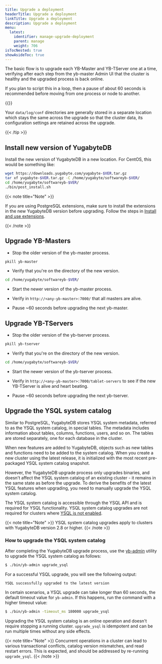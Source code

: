 ```yaml
---
title: Upgrade a deployment
headerTitle: Upgrade a deployment
linkTitle: Upgrade a deployment
description: Upgrade a deployment
menu:
  latest:
    identifier: manage-upgrade-deployment
    parent: manage
    weight: 706
isTocNested: true
showAsideToc: true
---
```


The basic flow is to upgrade each YB-Master and YB-TServer one at a time, verifying after each step from the yb-master Admin UI that the cluster is healthy and the upgraded process is back online.

If you plan to script this in a loop, then a pause of about 60 seconds is recommended before moving from one process or node to another.

{{<tip title="Preserving data and cluster configuration across upgrades" >}}

Your `data/log/conf` directories are generally stored in a separate location which stays the same across the upgrade so that the cluster data, its configuration settings are retained across the upgrade.

{{< /tip >}}

## Install new version of YugabyteDB

Install the new version of YugabyteDB in a new location. For CentOS, this would be something like:

```sh
wget https://downloads.yugabyte.com/yugabyte-$VER.tar.gz
tar xf yugabyte-$VER.tar.gz -C /home/yugabyte/softwareyb-$VER/
cd /home/yugabyte/softwareyb-$VER/
./bin/post_install.sh
```

{{< note title="Note" >}}

If you are using PostgreSQL extensions, make sure to install the extensions in the new YugabyteDB version before upgrading. Follow the steps in [Install and use extensions](../../api/ysql/extensions).

{{< /note >}}

## Upgrade YB-Masters

- Stop the older version of the yb-master process.

```sh
pkill yb-master
```

- Verify that you're on the directory of the new version.

```sh
cd /home/yugabyte/softwareyb-$VER/
```

- Start the newer version of the yb-master process.

- Verify in `http://<any-yb-master>:7000/` that all masters are alive.

- Pause ~60 seconds before upgrading the next yb-master.

## Upgrade YB-TServers

- Stop the older version of the yb-tserver process.

```sh
pkill yb-tserver
```

- Verify that you're on the directory of the new version.

```sh
cd /home/yugabyte/softwareyb-$VER/
```

- Start the newer version of the yb-tserver process.

- Verify in `http://<any-yb-master>:7000/tablet-servers` to see if the new YB-TServer is alive and heart beating.

- Pause ~60 seconds before upgrading the next yb-tserver.

## Upgrade the YSQL system catalog

Similar to PostgreSQL, YugabyteDB stores YSQL system metadata, referred to as the YSQL system catalog, in special tables. The metadata includes information about tables, columns, functions, users, and so on. The tables are stored separately, one for each database in the cluster.

When new features are added to YugabyteDB, objects such as new tables and functions need to be added to the system catalog. When you create a new cluster using the latest release, it is initialized with the most recent pre-packaged YSQL system catalog snapshot.

However, the YugabyteDB upgrade process only upgrades binaries, and doesn't affect the YSQL system catalog of an existing cluster - it remains in the same state as before the upgrade. To derive the benefits of the latest YSQL features when upgrading, you need to manually upgrade the YSQL system catalog.

The YSQL system catalog is accessible through the YSQL API and is required for YSQL functionality. YSQL system catalog upgrades are not required for clusters where [YSQL is not enabled](../../reference/configuration/yb-tserver/#ysql-flags).

{{< note title="Note" >}}
YSQL system catalog upgrades apply to clusters with YugabyteDB version 2.8 or higher.
{{< /note >}}

### How to upgrade the YSQL system catalog

After completing the YugabyteDB upgrade process, use the [yb-admin](../../admin/yb-admin/) utility to upgrade the YSQL system catalog as follows:

```sh
$ ./bin/yb-admin upgrade_ysql
```

For a successful YSQL upgrade, you will see the following output:

```output
YSQL successfully upgraded to the latest version
```

In certain scenarios, a YSQL upgrade can take longer than 60 seconds, the default timeout value for `yb-admin`. If this happens, run the command with a higher timeout value:

```sh
$ ./bin/yb-admin -timeout_ms 180000 upgrade_ysql
```

Upgrading the YSQL system catalog is an online operation and doesn't require stopping a running cluster. `upgrade_ysql` is idempotent and can be run multiple times without any side effects.

{{< note title="Note" >}}
Concurrent operations in a cluster can lead to various transactional conflicts, catalog version mismatches, and read restart errors. This is expected, and should be addressed by re-running `upgrade_ysql`.
{{< /note >}}
